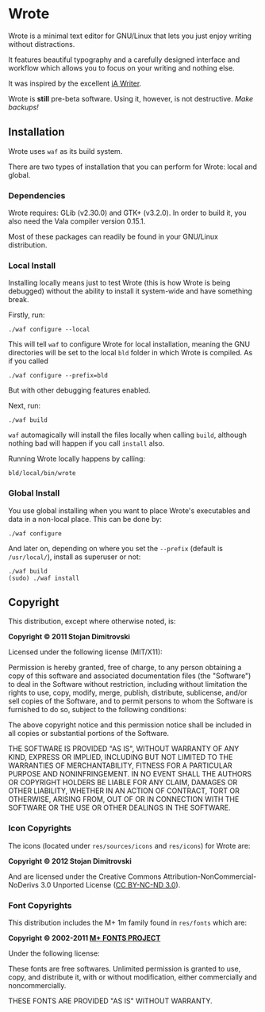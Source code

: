 # Wrote

Wrote is a minimal text editor for GNU/Linux that lets you
just enjoy writing without distractions.

It features beautiful typography and a carefully designed
interface and workflow which allows you to focus on your
writing and nothing else.

It was inspired by the excellent
[iA Writer](http://iawriter.com).

Wrote is **still** pre-beta software. Using it, however, is
not destructive. *Make backups!*

## Installation

Wrote uses `waf` as its build system.

There are two types of installation that you can perform for
Wrote: local and global.

### Dependencies

Wrote requires: GLib (v2.30.0) and GTK+ (v3.2.0). In order to
build it, you also need the Vala compiler version 0.15.1.

Most of these packages can readily be found in your GNU/Linux
distribution.

### Local Install

Installing locally means just to test Wrote (this is how
Wrote is being debugged) without the ability to install it
system-wide and have something break.

Firstly, run:

    ./waf configure --local

This will tell `waf` to configure Wrote for local installation,
meaning the GNU directories will be set to the local `bld`
folder in which Wrote is compiled. As if you called

    ./waf configure --prefix=bld

But with other debugging features enabled.

Next, run:

    ./waf build

`waf` automagically will install the files locally when
calling `build`, although nothing bad will happen if you call
`install` also.

Running Wrote locally happens by calling:

    bld/local/bin/wrote

### Global Install

You use global installing when you want to place Wrote's
executables and data in a non-local place. This can be done
by:

    ./waf configure

And later on, depending on where you set the `--prefix`
(default is `/usr/local/`), install as superuser or not:

    ./waf build
    (sudo) ./waf install


## Copyright

This distribution, except where otherwise noted, is:

**Copyright &copy; 2011 Stojan Dimitrovski**

Licensed under the following license (MIT/X11):

Permission is hereby granted, free of charge, to any person
obtaining a copy of this software and associated
documentation files (the "Software") to deal in the
Software without restriction, including without limitation
the rights to use, copy, modify, merge, publish, distribute,
sublicense, and/or sell copies of the Software, and to
permit persons to whom the Software is furnished to do so,
subject to the following conditions:

The above copyright notice and this permission notice shall
be included in all copies or substantial portions of the
Software.

THE SOFTWARE IS PROVIDED "AS IS", WITHOUT WARRANTY OF ANY
KIND, EXPRESS OR IMPLIED, INCLUDING BUT NOT LIMITED TO THE
WARRANTIES OF MERCHANTABILITY, FITNESS FOR A PARTICULAR
PURPOSE AND NONINFRINGEMENT. IN NO EVENT SHALL THE AUTHORS
OR COPYRIGHT HOLDERS BE LIABLE FOR ANY CLAIM, DAMAGES OR
OTHER LIABILITY, WHETHER IN AN ACTION OF CONTRACT, TORT OR
OTHERWISE, ARISING FROM, OUT OF OR IN CONNECTION WITH THE
SOFTWARE OR THE USE OR OTHER DEALINGS IN THE SOFTWARE.


### Icon Copyrights

The icons (located under `res/sources/icons` and `res/icons`)
for Wrote are:

**Copyright &copy; 2012 Stojan Dimitrovski**

And are licensed under the Creative Commons
Attribution-NonCommercial-NoDerivs 3.0 Unported License
([CC BY-NC-ND 3.0](http://creativecommons.org/licenses/by-nc-nd/3.0/)).


### Font Copyrights

This distribution includes the M+ 1m family found in
`res/fonts` which are:

**Copyright &copy; 2002-2011 [M+ FONTS PROJECT](http://mplus-fonts.sourceforge.jp)**

Under the following license:

These fonts are free softwares.
Unlimited permission is granted to use, copy, and distribute
it, with or without modification, either commercially and
noncommercially.

THESE FONTS ARE PROVIDED "AS IS" WITHOUT WARRANTY.
